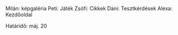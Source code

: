 Milán: képgaléria
Peti: Játék
Zsófi: Cikkek
Dani: Tesztkérdések
Alexa: Kezdőoldal

Határidő: máj. 20

